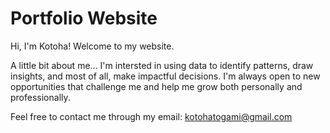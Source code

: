 # Portfolio Website
Hi, I'm Kotoha! Welcome to my website.

A little bit about me...
I'm intersted in using data to identify patterns, draw insights, and most of all, make impactful decisions. I'm always open to new opportunities that challenge me and help me grow both personally and professionally.

Feel free to contact me through my email: kotohatogami@gmail.com

